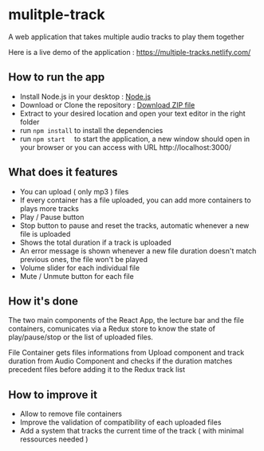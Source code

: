 # mulitple-track
A web application that takes multiple audio tracks to play them together

Here is a live demo of the application : https://multiple-tracks.netlify.com/

## How to run the app

- Install Node.js in your desktop  : [Node.js](https://nodejs.org/en/)
- Download or Clone the repository : [Download ZIP file](https://github.com/AHannelais/mulitple-tracks/archive/master.zip)
- Extract to your desired location and open your text editor in the right folder
- run ``npm install`` to install the dependencies
- run ``npm start  `` to start the application, a new window should open in your browser or you can access with URL http://localhost:3000/

## What does it features

- You can upload ( only mp3 ) files
- If every container has a file uploaded, you can add more containers to plays more tracks
- Play / Pause button
- Stop button to pause and reset the tracks, automatic whenever a new file is uploaded
- Shows the total duration if a track is uploaded
- An error message is shown whenever a new file duration doesn't match previous ones, the file won't be played
- Volume slider for each individual file
- Mute / Unmute button for each file

## How it's done

The two main components of the React App, the lecture bar and the file containers, comunicates via a Redux store to know the state of play/pause/stop or the list of uploaded files. 

File Container gets files informations from Upload component and track duration from Audio Component and checks if the duration matches precedent files before adding it to the Redux track list

## How to improve it

- Allow to remove file containers
- Improve the validation of compatibility of each uploaded files
- Add a system that tracks the current time of the track ( with minimal ressources needed )
